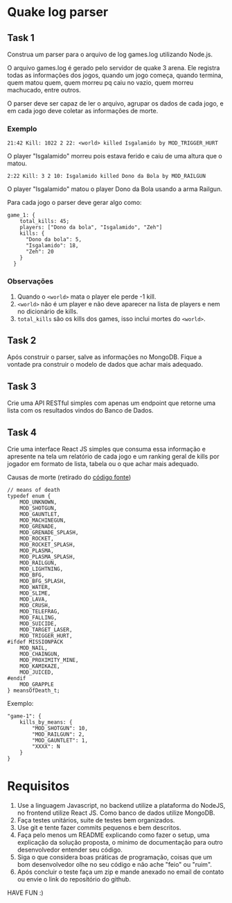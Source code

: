 # Quake log parser

## Task 1

Construa um parser para o arquivo de log games.log utilizando Node.js.

O arquivo games.log é gerado pelo servidor de quake 3 arena. Ele registra todas as informações dos jogos, quando um jogo começa, quando termina, quem matou quem, quem morreu pq caiu no vazio, quem morreu machucado, entre outros.

O parser deve ser capaz de ler o arquivo, agrupar os dados de cada jogo, e em cada jogo deve coletar as informações de morte.

### Exemplo

  	21:42 Kill: 1022 2 22: <world> killed Isgalamido by MOD_TRIGGER_HURT
  
  O player "Isgalamido" morreu pois estava ferido e caiu de uma altura que o matou.

  	2:22 Kill: 3 2 10: Isgalamido killed Dono da Bola by MOD_RAILGUN
  
  O player "Isgalamido" matou o player Dono da Bola usando a arma Railgun.
  
Para cada jogo o parser deve gerar algo como:

    game_1: {
	    total_kills: 45;
	    players: ["Dono da bola", "Isgalamido", "Zeh"]
	    kills: {
	      "Dono da bola": 5,
	      "Isgalamido": 18,
	      "Zeh": 20
	    }
	  }

### Observações

1. Quando o `<world>` mata o player ele perde -1 kill.
2. `<world>` não é um player e não deve aparecer na lista de players e nem no dicionário de kills.
3. `total_kills` são os kills dos games, isso inclui mortes do `<world>`.

## Task 2

Após construir o parser, salve as informações no MongoDB. Fique a vontade pra construir o modelo de dados que achar mais adequado.

## Task 3

Crie uma API RESTful simples com apenas um endpoint que retorne uma lista com os resultados vindos do Banco de Dados.

## Task 4

Crie uma interface React JS simples que consuma essa informação e apresente na tela um relatório de cada jogo e um ranking geral de kills por jogador em formato de lista, tabela ou o que achar mais adequado. 

Causas de morte (retirado do [código fonte](https://github.com/id-Software/Quake-III-Arena/blob/master/code/game/bg_public.h))

	// means of death
	typedef enum {
		MOD_UNKNOWN,
		MOD_SHOTGUN,
		MOD_GAUNTLET,
		MOD_MACHINEGUN,
		MOD_GRENADE,
		MOD_GRENADE_SPLASH,
		MOD_ROCKET,
		MOD_ROCKET_SPLASH,
		MOD_PLASMA,
		MOD_PLASMA_SPLASH,
		MOD_RAILGUN,
		MOD_LIGHTNING,
		MOD_BFG,
		MOD_BFG_SPLASH,
		MOD_WATER,
		MOD_SLIME,
		MOD_LAVA,
		MOD_CRUSH,
		MOD_TELEFRAG,
		MOD_FALLING,
		MOD_SUICIDE,
		MOD_TARGET_LASER,
		MOD_TRIGGER_HURT,
	#ifdef MISSIONPACK
		MOD_NAIL,
		MOD_CHAINGUN,
		MOD_PROXIMITY_MINE,
		MOD_KAMIKAZE,
		MOD_JUICED,
	#endif
		MOD_GRAPPLE
	} meansOfDeath_t;

Exemplo:

	"game-1": {
		kills_by_means: {
			"MOD_SHOTGUN": 10,
			"MOD_RAILGUN": 2,
			"MOD_GAUNTLET": 1,
			"XXXX": N
		}
	}

# Requisitos

1. Use a linguagem Javascript, no backend utilize a plataforma do NodeJS, no frontend utilize React JS. Como banco de dados utilize MongoDB.
2. Faça testes unitários, suite de testes bem organizados.
3. Use git e tente fazer commits pequenos e bem descritos.
4. Faça pelo menos um README explicando como fazer o setup, uma explicação da solução proposta, o mínimo de documentação para outro desenvolvedor entender seu código.
5. Siga o que considera boas práticas de programação, coisas que um bom desenvolvedor olhe no seu código e não ache "feio" ou "ruim".
6. Após concluir o teste faça um zip e mande anexado no email de contato ou envie o link do repositório do github.

HAVE FUN :)